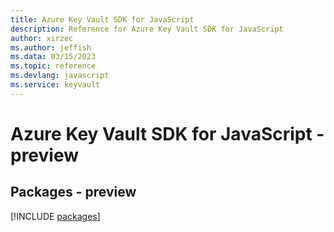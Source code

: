 ```yaml
---
title: Azure Key Vault SDK for JavaScript
description: Reference for Azure Key Vault SDK for JavaScript
author: xirzec
ms.author: jeffish
ms.data: 03/15/2023
ms.topic: reference
ms.devlang: javascript
ms.service: keyvault
---
```

# Azure Key Vault SDK for JavaScript - preview
## Packages - preview
[!INCLUDE [packages](key-vault-index.md)]